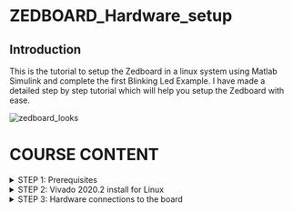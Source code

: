 # ZEDBOARD_Hardware_setup


## Introduction

This is the tutorial to setup the Zedboard in a linux system using Matlab Simulink and complete the first Blinking Led Example. I have made a detailed step by step tutorial which will help you setup the Zedboard with ease.



![zedboard_looks](https://github.com/rohithgopakumar/ZEDBOARD_Hardware_Setup_Linux_Matlab/assets/131611312/a4414c36-60f6-47cc-82b0-c588d909b697)



# COURSE CONTENT

</details>
<details>
<summary>STEP 1: Prerequisites </summary>
<br>


Before using this code example, make sure you have the following prerequisites:

- Matlab version:R2022b
- OS:Ubuntu 20.04.3 LTS
- Simulink
- HDL Coder
- Embedded Coder
- Fixed-Point Designer
- Signal Processing Toolbox
- MATLAB Coder
- Simulink Coder
- Xilinx Vivado 2020.2

![packages req](https://github.com/rohithgopakumar/ZEDBOARD_Hardware_Setup_Linux_Matlab/assets/131611312/52d3238f-d6bc-4abd-8744-1f2c57bf5433)

Ensure all the MATLAB packages are installed before proceeding with this example. In case you are new to matlab, use the images below as reference to download the packages:


![image](https://github.com/rohithgopakumar/ZEDBOARD_Hardware_Setup_Linux_Matlab/assets/131611312/29f7917c-8235-44a6-ac13-5b76c759fa49)

![image](https://github.com/rohithgopakumar/ZEDBOARD_Hardware_Setup_Linux_Matlab/assets/131611312/fa873711-845e-4e2c-b649-27fb1810cd35)

![image](https://github.com/rohithgopakumar/ZEDBOARD_Hardware_Setup_Linux_Matlab/assets/131611312/ac492b86-ffa7-4675-9672-cd137aeb0751)


Use the search bar in order to download the required packages.


</details>
<details>
<summary>STEP 2: Vivado 2020.2 install for Linux </summary>
<br>
This is a step-by-step tutorial on how to install Xilinx Vivado 2020.2 for the above example

1) Go to https://www.xilinx.com/support/download/index.html/content/xilinx/en/downloadNav/vivado-design-tools/archive.html
![image](https://github.com/rohithgopakumar/ZEDBOARD_Hardware_Setup_Linux_Matlab/assets/131611312/2fa462a8-2f94-4e24-9026-3b15f29bd265)

click on the 2020.2 version and download the following file

![image](https://github.com/rohithgopakumar/ZEDBOARD_Hardware_Setup_Linux_Matlab/assets/131611312/51fd1a65-acb4-4ca3-86df-8818e90e1e2e)

let the download finish [Note: this is a huge download ensure you have the required storage]


2)Once the download has finished, use the following commands in the linux terminal


i) This is to update the dependancies before starting
```bash
    sudo apt update
    sudo apt upgrade 
```

ii) This is to locate where the file has downloaded 
```bash
    cd Downloads/
    ls
```

iii)Locate the file named "Xilinx_Unified_2020.2_1118_1232.tar.gz" [Note: File name can be different but check for the keywords]

```bash
  tar -xvzf Xilinx_Unified_2020.2_1118_1232.tar.gz
```
If you are unable to do this command, find where the download has occured and extract manually

iv)After extraction, do this command

```bash
cd Xilinx_Unified_2020.2_1118_1232/
sudo ./xsetup
```
v)The setup of the rest of Vivado can be followed from this video so kindly do refer it.

https://youtu.be/1uJzjvgTQUk?si=_XHClMbm9bh_5uVM

Refer the video from 7:00 and follow accordingly.

By the end of the video you must have :
- Completed the install and downloads
- Aquired and setup the license
- Added vivado source to the bash
- Should be able to run vivado without any problems
- Only proceed if you have completed this step and are able to run it and if you face issues in setting up vivado,ensure the videos referred download the 2020.2 version and nothing else.



</details>
<details>
<summary>STEP 3: Hardware connections to the board </summary>
<br>
This image is a rough idea of how the connections have to look 
where,
1--> Ethernet port
2--> Power Supply
3--> USB-UART connection
4--> SD card

![image](https://github.com/rohithgopakumar/ZEDBOARD_Hardware_Setup_Linux_Matlab/assets/131611312/3808f0fd-be29-4bbb-ac35-dc19a63be8e6)



  
